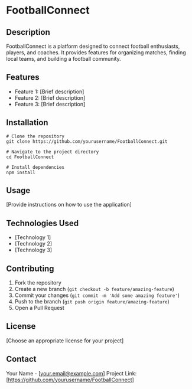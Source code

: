 # FootballConnect

## Description
FootballConnect is a platform designed to connect football enthusiasts, players, and coaches. It provides features for organizing matches, finding local teams, and building a football community.

## Features
- Feature 1: [Brief description]
- Feature 2: [Brief description]
- Feature 3: [Brief description]

## Installation
```
# Clone the repository
git clone https://github.com/yourusername/FootballConnect.git

# Navigate to the project directory
cd FootballConnect

# Install dependencies
npm install
```

## Usage
[Provide instructions on how to use the application]

## Technologies Used
- [Technology 1]
- [Technology 2]
- [Technology 3]

## Contributing
1. Fork the repository
2. Create a new branch (`git checkout -b feature/amazing-feature`)
3. Commit your changes (`git commit -m 'Add some amazing feature'`)
4. Push to the branch (`git push origin feature/amazing-feature`)
5. Open a Pull Request

## License
[Choose an appropriate license for your project]

## Contact
Your Name - [your.email@example.com]
Project Link: [https://github.com/yourusername/FootballConnect]